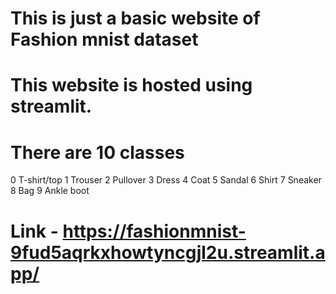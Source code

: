 # This is just a basic website of Fashion mnist dataset

# This website is hosted using streamlit.

# There are 10 classes 
  0 T-shirt/top
  1 Trouser
  2 Pullover
  3 Dress
  4 Coat
  5 Sandal
  6 Shirt
  7 Sneaker
  8 Bag
  9 Ankle boot

# Link - https://fashionmnist-9fud5aqrkxhowtyncgjl2u.streamlit.app/
